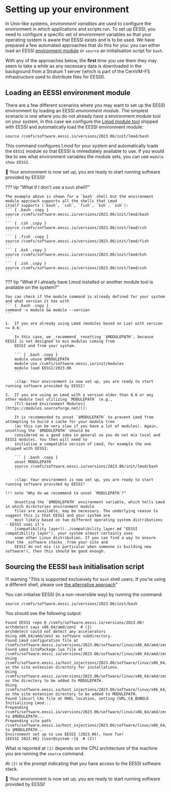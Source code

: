 # Setting up your environment
In Unix-like systems, _environment variables_ are used to configure the environment in which applications and scripts
run. To set up EESSI, you need to configure a specific set of environment variables so that your operating system is
aware that EESSI exists and is to be used. We have prepared a few automated approaches that do this for you: you can
either load an EESSI [environment module](https://lmod.readthedocs.io/en/latest/#overview) or `source` an
initialisation script for `bash`.

With any of the approaches below, the **first** time you use them they may seem to take a while as any necessary data
is downloaded in the background from a Stratum 1 server (which is part of the CernVM-FS infrastructure used to
distribute files for EESSI).

## Loading an EESSI environment module

There are a few different scenarios where you may want to set up the EESSI environment by loading an EESSI
_environment module_. The simplest scenario is one where you do not already have a environment module tool on your
system, in this case we configure the [Lmod module tool](https://lmod.readthedocs.io/en/latest/#) shipped with EESSI
and automatically load the EESSI environment module:
``` { .bash .copy }
source /cvmfs/software.eessi.io/versions/2023.06/init/lmod/bash
```
This command configures Lmod for your system and automatically loads the `EESSI` module so that EESSI is immediately
available to use. If you would like to see what environment variables the module sets, you can use `module show EESSI`.

:clap: Your environment is now set up, you are ready to start running software provided by EESSI!

??? tip "What if I don't use a `bash` shell?"

    The example above is shown for a `bash` shell but the environment module approach supports all the shells that Lmod
    itself supports (`bash`, `csh`, `fish`, `ksh`, `zsh`):
    ``` { .bash .copy }
    source /cvmfs/software.eessi.io/versions/2023.06/init/lmod/bash
    ```
    ``` { .csh .copy }
    source /cvmfs/software.eessi.io/versions/2023.06/init/lmod/csh
    ```
    ``` { .fish .copy }
    source /cvmfs/software.eessi.io/versions/2023.06/init/lmod/fish
    ```
    ``` { .ksh .copy }
    source /cvmfs/software.eessi.io/versions/2023.06/init/lmod/ksh
    ```
    ``` { .zsh .copy }
    source /cvmfs/software.eessi.io/versions/2023.06/init/lmod/zsh
    ```
    

??? tip "What if I already have Lmod installed or another module tool is available on the system?"

    You can check if the module command is already defined for your system and what version it has with
    ``` { .bash .copy }
    command -v module && module --version
    ```

    1.  If you are already using Lmod (modules based on Lua) with version >= 8.6:

        In this case, we _recommend_ resetting `$MODULEPATH`, because EESSI is not designed to mix modules coming from
        EESSI and from your system.

        ``` { .bash .copy }
        module unuse $MODULEPATH
        module use /cvmfs/software.eessi.io/init/modules
        module load EESSI/2023.06
        ```

        :clap: Your environment is now set up, you are ready to start running software provided by EESSI!

    2.  If you are using an Lmod with a version older than 8.6 or any other module tool utilizing `MODULEPATH` (e.g., 
        [Tcl-based Environment Modules](https://modules.sourceforge.net/)):

        It is recommended to unset `$MODULEPATH` to prevent Lmod from attempting to build a cache for your module tree
        (as this can be very slow if you have a lot of modules). Again, unsetting the `$MODULEPATH` should be
        considered as a good idea in general so you do not mix local and EESSI modules. You then will need to
        initialise a compatible version of Lmod, for example the one shipped with EESSI: 

        ``` { .bash .copy }
        unset MODULEPATH
        source /cvmfs/software.eessi.io/versions/2023.06/init/lmod/bash
        ```

        :clap: Your environment is now set up, you are ready to start running software provided by EESSI!
    
    !!! note "Why do we recommend to unset `MODULEPATH`?"

        Unsetting the `$MODULEPATH` environment variable, which tells Lmod in which directories environment module
        files are available, may be necessary. The underlying reason to suggest this is that EESSI and your system are
        most likely based on two different operating system distributions - EESSI uses it's
        [compatibility layer](../compatibility_layer.md "EESSI compatibility layer"), your system almost certainly uses
        some other Linux distribution. If you can find a way to ensure that the _software stacks_ from your site and
        EESSI do not mix (in particular when someone is building new software!), then this should be good enough.
    

## Sourcing the EESSI `bash` initialisation script

!!! warning "This is supported exclusively for `bash` shell users. If you're using a different shell, please use [the alternative approach](#loading-an-eessi-environment-module)"

You can initialise EESSI (in a non-reversible way) by running the command:

``` { .bash .copy }
source /cvmfs/software.eessi.io/versions/2023.06/init/bash
```

You should see the following output:

``` { .bash .no-copy }
Found EESSI repo @ /cvmfs/software.eessi.io/versions/2023.06!
archdetect says x86_64/amd/zen2  # (1)
archdetect could not detect any accelerators
Using x86_64/amd/zen2 as software subdirectory.
Found Lmod configuration file at /cvmfs/software.eessi.io/versions/2023.06/software/linux/x86_64/amd/zen2/.lmod/lmodrc.lua
Found Lmod SitePackage.lua file at /cvmfs/software.eessi.io/versions/2023.06/software/linux/x86_64/amd/zen2/.lmod/SitePackage.lua
Using /cvmfs/software.eessi.io/host_injections/2023.06/software/linux/x86_64/amd/zen2 as the site extension directory for installations.
Using /cvmfs/software.eessi.io/versions/2023.06/software/linux/x86_64/amd/zen2/modules/all as the directory to be added to MODULEPATH.
Using /cvmfs/software.eessi.io/host_injections/2023.06/software/linux/x86_64/amd/zen2/modules/all as the site extension directory to be added to MODULEPATH.
Found libcurl CAs file at RHEL location, setting CURL_CA_BUNDLE
Initializing Lmod...
Prepending /cvmfs/software.eessi.io/versions/2023.06/software/linux/x86_64/amd/zen2/modules/all to $MODULEPATH...
Prepending site path /cvmfs/software.eessi.io/host_injections/2023.06/software/linux/x86_64/amd/zen2/modules/all to $MODULEPATH...
Environment set up to use EESSI (2023.06), have fun!
{EESSI 2023.06} [user@system ~]$  # (2)!
```

What is reported at `(1)` depends on the CPU architecture of the machine you are running the `source` command.

At `(2)` is the prompt indicating that you have access to the EESSI software stack.

:clap: Your environment is now set up, you are ready to start running software provided by EESSI!
